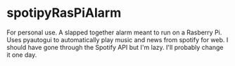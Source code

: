 # spotipyRasPiAlarm
For personal use.
A slapped together alarm meant to run on a Rasberry Pi.
Uses pyautogui to automatically play music and news from spotify for web.
I should have gone through the Spotify API but I'm lazy.
I'll probably change it one day.
